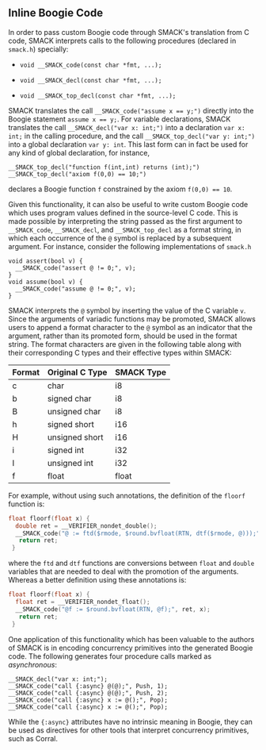 ## Inline Boogie Code


In order to pass custom Boogie code through SMACK's translation from C code,
SMACK interprets calls to the following procedures (declared in `smack.h`)
specially:

* `void __SMACK_code(const char *fmt, ...);`

* `void __SMACK_decl(const char *fmt, ...);`

* `void __SMACK_top_decl(const char *fmt, ...);`

SMACK translates the call `__SMACK_code("assume x == y;")` directly into the
Boogie statement `assume x == y;`. For variable declarations, SMACK translates
the call `__SMACK_decl("var x: int;")` into a declaration `var x: int;` in the
calling procedure, and the call `__SMACK_top_decl("var y: int;")` into a global
declaration `var y: int`. This last form can in fact be used for any kind of
global declaration, for instance,
````
__SMACK_top_decl("function f(int,int) returns (int);")
__SMACK_top_decl("axiom f(0,0) == 10;")
````
declares a Boogie function `f` constrained by the axiom `f(0,0) == 10`.

Given this functionality, it can also be useful to write custom Boogie code
which uses program values defined in the source-level C code. This is made
possible by interpreting the string passed as the first argument to
`__SMACK_code`, `__SMACK_decl`, and `__SMACK_top_decl` as a format string, in
which each occurrence of the `@` symbol is replaced by a subsequent argument.
For instance, consider the following implementations of `smack.h`
````
void assert(bool v) {
  __SMACK_code("assert @ != 0;", v);
}
void assume(bool v) {
  __SMACK_code("assume @ != 0;", v);
}
````
SMACK interprets the `@` symbol by inserting the value of the C variable `v`.
Since the arguments of variadic functions may be promoted, SMACK allows users
to append a format character to the `@` symbol as an indicator that the argument,
rather than its promoted form, should be used in the format string. The format
characters are given in the following table along with their corresponding C
types and their effective types within SMACK:

| Format | Original C Type | SMACK Type |
|--------|-----------------|------------|
| c      | char            | i8         |
| b      | signed char     | i8         |
| B      | unsigned char   | i8         |
| h      | signed short    | i16        |
| H      | unsigned short  | i16        |
| i      | signed int      | i32        |
| I      | unsigned int    | i32        |
| f      | float           | float      |

For example, without using such annotations, the definition of the `floorf`
function is:
```C
float floorf(float x) {
  double ret = __VERIFIER_nondet_double();
  __SMACK_code("@ := ftd($rmode, $round.bvfloat(RTN, dtf($rmode, @)));", ret, x);
   return ret;
 }
```
where the `ftd` and `dtf` functions are conversions between `float` and `double`
variables that are needed to deal with the promotion of the arguments.
Whereas a better definition using these annotations is:
```C
float floorf(float x) {
  float ret = __VERIFIER_nondet_float();
  __SMACK_code("@f := $round.bvfloat(RTN, @f);", ret, x);
   return ret;
 }
 ```

One application of this functionality which has been valuable to the authors of
SMACK is in encoding concurrency primitives into the generated Boogie code. The
following generates four procedure calls marked as _asynchronous_:
````
__SMACK_decl("var x: int;");
__SMACK_code("call {:async} @(@);", Push, 1);
__SMACK_code("call {:async} @(@);", Push, 2);
__SMACK_code("call {:async} x := @();", Pop);
__SMACK_code("call {:async} x := @();", Pop);
````
While the `{:async}` attributes have no intrinsic meaning in Boogie, they can be
used as directives for other tools that interpret concurrency primitives, such
as Corral.

